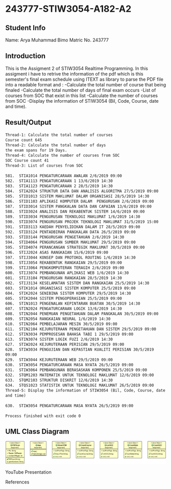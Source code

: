 # 243777-STIW3054-A182-A2
## Student Info
Name: Arya Muhammad Bimo
Matric No. 243777

## Introduction
This is the Assigment 2 of STIW3054 Realtime Programming. In this assigment i have to retrive the information of the pdf which is this semester's final exam schedule using ITEXT as library to parse the PDF file into a readable format and :
-Calculate the total number of course that being finaled
-Calculate the total number of days of final exam occurs
-List of courses from SOC that exist in this list
-Calculate the number of courses from SOC
-Display the information of STIW3054 (Bil, Code, Course, date and time).

## Result/Output
```
Thread-1: Calculate the total number of courses
Course count 645
Thread-2: Calculate the total number of days
the exam spans for 19 Days.
Thread-4: Calculate the number of courses from SOC
SOC Course count 41
Thread-3: List of courses from SOC

581.  STIA1014 PENGATURCARAAN AWALAN 2/6/2019 09:00
582.  STIA1113 PENGATURCARAAN 1 13/6/2019 14:30
583.  STIA1123 PENGATURCARAAN 2 28/5/2019 14:30
584.  STIA2024 STRUKTUR DATA DAN ANALISIS ALGORITMA 27/5/2019 09:00
585.  STID1013 SISTEM MAKLUMAT DALAM ORGANISASI 28/5/2019 14:30
586.  STID1103 APLIKASI KOMPUTER DALAM  PENGURUSAN 2/6/2019 09:00
587.  STID3014 SISTEM PANGKALAN DATA DAN CAPAIAN 13/6/2019 09:00
588.  STID3024 ANALISIS DAN REKABENTUK SISTEM 14/6/2019 09:00
589.  STID3034 PENGURUSAN TEKNOLOGI MAKLUMAT 1/6/2019 14:30
590.  STID3074 PENGURUSAN PROJEK TEKNOLOGI MAKLUMAT 31/5/2019 15:00
591.  STID3113 KAEDAH PENYELIDIKAN DALAM IT 28/5/2019 09:00
592.  STID3124 PENTADBIRAN PANGKALAN DATA 26/5/2019 09:00
593.  STID3144 PENGURUSAN PENGETAHUAN 2/6/2019 14:30
594.  STID4064 PENGURUSAN SUMBER MAKLUMAT 29/5/2019 09:00
595.  STID4074 PERANCANGAN STRATEGIK MAKLUMAT 30/5/2019 09:00
596.  STIJ2024 ASAS RANGKAIAN 15/6/2019 09:00
597.  STIJ3044 KONSEP DAN PROTOKOL ROUTING 1/6/2019 14:30
598.  STIJ3054 REKABENTUK RANGKAIAN 29/5/2019 09:00
599.  STIJ3064 PENGKOMPUTERAN TERAGIH 2/6/2019 09:00
600.  STIJ3074 PEMBANGUNAN APLIKASI WEB 1/6/2019 14:30
601.  STIJ3104 PENGURUSAN RANGKAIAN 28/5/2019 14:30
602.  STIJ3134 KESELAMATAN SISTEM DAN RANGKAIAN 25/5/2019 14:30
603.  STIK1014 ORGANISASI SISTEM KOMPUTER 25/5/2019 09:00
604.  STIK2024 SENIBINA SISTEM KOMPUTER 29/5/2019 14:30
605.  STIK2044 SISTEM PENGOPERASIAN 25/5/2019 09:00
606.  STIN1013 PENGENALAN KEPINTARAN BUATAN 30/5/2019 14:30
607.  STIN2024 PENGATURCARAAN LOGIK 13/6/2019 14:30
608.  STIN2044 PENEMUAN PENGETAHUAN DALAM PANGKALAN 30/5/2019 09:00
609.  STIN2054 RANGKAIAN NEURAL 1/6/2019 14:30
610.  STIN2064 PEMBELAJARAN MESIN 30/5/2019 09:00
611.  STIN2104 KEJURUTERAAN PENGETAHUAN DAN SISTEM 29/5/2019 09:00
612.  STIN3034 PEMPROSESAN BAHASA TABI 1 29/5/2019 09:00
613.  STIN3074 SISTEM LOGIK FUZI 2/6/2019 14:30
627.  STIW2024 KEJURUTERAAN PERISIAN 29/5/2019 09:00
628.  STIW3034 PENGUJIAN DAN KEPASTIAN KUALITI PERISIAN 30/5/2019 09:00
629.  STIW3044 KEJURUTERAAN WEB 29/5/2019 09:00
630.  STIW3054 PENGATURCARAAN MASA NYATA 26/5/2019 09:00
631.  STIW3064 PEMBANGUNAN BERASASKAN KOMPONEN 25/5/2019 09:00
632.  STQM1203 MATEMATIK UNTUK TEKNOLOGI MAKLUMAT 12/6/2019 09:00
633.  STQM2103 STRUKTUR DISKRIT 12/6/2019 14:30
634.  STQS1023 STATISTIK UNTUK TEKNOLOGI MAKLUMAT 26/5/2019 09:00
Thread-5: Display the information of STIW3054 (Bil, Code, Course, date and time)

630.  STIW3054 PENGATURCARAAN MASA NYATA 26/5/2019 09:00

Process finished with exit code 0
```

## UML Class Diagram
![Drag Racing](https://github.com/muhammadbimo1/243777-STIW3054-A182-A2/blob/master/ClassDiagram.png)

YouTube Presentation


References
